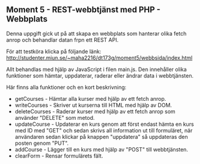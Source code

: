 ## Moment 5 - REST-webbtjänst med PHP - Webbplats

Denna uppgift gick ut på att skapa en webbplats som hanterar olika fetch anrop och behandlar datan frpn ett REST API. 

För att testköra klicka på följande länk: http://studenter.miun.se/~maha2216/dt173g/moment5/webbsida/index.html

Allt behandlas med hjälp av JavaScript i filen main.js. Den innehåller olika funktioner som hämtar, uppdaterar, raderar eller ändrar data i webbtjänsten. 

Här finns alla funktioner och en kort beskrivning:
* getCourses - Hämtar alla kurser med hjälp av ett fetch anrop. 
* writeCourses - Skriver ut kurserna till HTML med hjälp av DOM. 
* deleteCourses - Raderar kurser med hjälp av ett fetch anrop som använder "DELETE" som metod. 
* updateCourse - Updaterar en kurs genom att först endast hämta en kurs med ID med "GET" och sedan skrivs all information ut till formuläret, när användaren sedan klickar på knappen "uppdatera" så uppdateras den posten genom "PUT". 
* addCourse - Lägger till en kurs med hjälp av "POST" till webbtjänsten. 
* clearForm - Rensar formulärets fält. 
